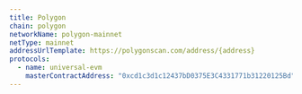 ```yaml
---
title: Polygon
chain: polygon
networkName: polygon-mainnet
netType: mainnet
addressUrlTemplate: https://polygonscan.com/address/{address}
protocols:
  - name: universal-evm
    masterContractAddress: "0xcd1c3d1c12437bD0375E3C4331771b31220125Bd"
---
```

